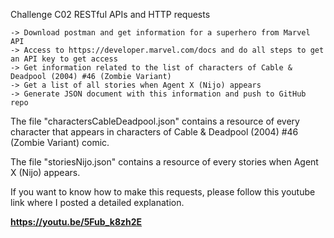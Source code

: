 Challenge C02
RESTful APIs and HTTP requests

    -> Download postman and get information for a superhero from Marvel API
    -> Access to https://developer.marvel.com/docs and do all steps to get an API key to get access
    -> Get information related to the list of characters of Cable & Deadpool (2004) #46 (Zombie Variant)
    -> Get a list of all stories when Agent X (Nijo) appears
    -> Generate JSON document with this information and push to GitHub repo


The file "charactersCableDeadpool.json" contains a resource of every character that appears in 
characters of Cable & Deadpool (2004) #46 (Zombie Variant) comic.

The file "storiesNijo.json" contains a resource of every stories when Agent X (Nijo) appears.

If you want to know how to make this requests, please follow this youtube link where I posted a detailed explanation.

__https://youtu.be/5Fub_k8zh2E__